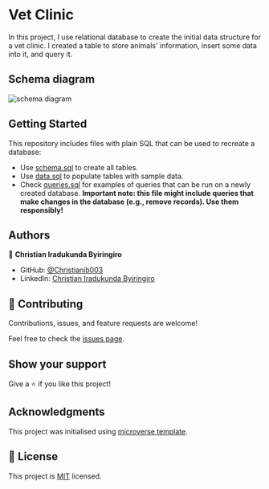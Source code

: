 # Vet Clinic
In this project, I use relational database to create the initial data structure for a vet clinic. I created a table to store animals' information, insert some data into it, and query it.

## Schema diagram
![schema diagram](https://user-images.githubusercontent.com/45226848/197748492-41efdec7-0fec-43be-94d8-f06aad62ec76.jpeg)

## Getting Started

This repository includes files with plain SQL that can be used to recreate a database:

- Use [schema.sql](./schema.sql) to create all tables.
- Use [data.sql](./data.sql) to populate tables with sample data.
- Check [queries.sql](./queries.sql) for examples of queries that can be run on a newly created database. **Important note: this file might include queries that make changes in the database (e.g., remove records). Use them responsibly!**


## Authors

👤 **Christian Iradukunda Byiringiro**

- GitHub: [@Christianib003](https://github.com/Christianib003)
- LinkedIn: [Christian Iradukunda Byiringiro](https://www.linkedin.com/in/christian-iradukunda/)

## 🤝 Contributing

Contributions, issues, and feature requests are welcome!

Feel free to check the [issues page](https://github.com/Christianib003/Vet-Clinic/issues).

## Show your support

Give a ⭐️ if you like this project!

## Acknowledgments

This project was initialised using [microverse template](https://github.com/microverseinc/curriculum-template-databases).

## 📝 License

This project is [MIT](./MIT.md) licensed.
